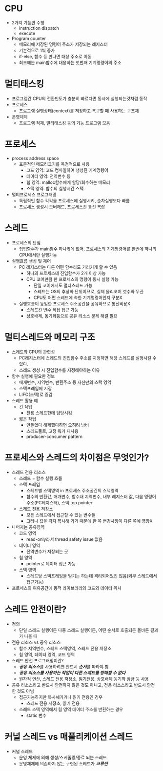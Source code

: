 # CPU
- 2가지 기능만 수행
  - instruction dispatch
  - execute
- Program counter
  - 메모리에 저장된 명령어 주소가 저장되는 레지스터
  - 기본적으로 1씩 증가
  - if-else, 함수 등 만나면 대상 주소로 이동
  - 최초에는 main함수에 대응하는 첫번째 기계명령어의 주소

# 멀티태스킹
- 프로그램간 CPU의 전환빈도가 충분히 빠르다면 동시에 실행되는것처럼 동작
- 프로세스
  - 프로그램 실행상태(context)를 저장하고 복구할 때 사용하는 구조체
- 운영체제
  - 프로그램 적재, 멀티태스킹 등의 기능 프로그램 모음

# 프로세스
- process address space
  - 표준적인 메모리크기를 독점적으로 사용
    - 코드 영역: 코드 컴파일하여 생성된 기계명령어
    - 데이터 영역: 전역변수 등
    - 힙 영역: malloc함수에게 할당/회수하는 메모리
    - 스택 영역: 함수의 실행시간 스택
- 멀티프로세스 프로그래밍
  - 독립적인 함수 각각을 프로세스에 실행시켜, 순차실행보다 빠름
  - 프로세스 생성시 오버헤드, 프로세스간 통신 복잡

# 스레드
- 프로세스의 단점
  - 집입함수가 main함수 하나밖에 없어, 프로세스의 기계명령어를 한번에 하나의 CPU에서만 실행가능
- 실행흐름 생성 및 제어
  - PC 레지스터는 다른 어떤 함수라도 가리키게 할 수 있음
    - 하나의 프로세스테 진입함수가 2개 이상 가능
    - CPU 코어만큼 한 프로세스의 명령어 동시 실행 가능
      - 단일 코어에서도 멀티스레드 가능
      - 스레드는 OS의 추상화 단위이므로, 실제 물리코어 갯수와 무관
      - CPU도 어떤 스레드에 속한 기계명령어인지 구분X
  - 실행흐름이 동일한 프로세스 주소공간을 공유하므로 통신비용X
    - 스레드간 변수 직접 접근 가능
    - 상호배제, 동기화등으로 공유 리소스 문제 해결 필요
   
# 멀티스레드와 메모리 구조
- 스레드와 CPU의 관련성
  - PC레지스터에 스레드의 진입함수 주소를 지정하면 해당 스레드를 실행시킬 수 있다.
  - 스레드 생성 시 진입함수를 지정해야하는 이유
- 함수 실행에 필요한 정보
  - 매개변수, 지역변수, 반환주소 등 자신만의 스택 영역
  - 스택프레임에 저장
  - LIFO(스택)로 증감
- 스레드 활용 예
  - 긴 작업
    - 전용 스레드한테 담당시킴
  - 짧은 작업
    - 만들었다 해제했다하면 오히려 낭비
    - 스레드풀로, 고정 워커 재사용
    - producer-consumer pattern
   
# 프로세스와 스레드의 차이점은 무엇인가?
- 스레드 전용 리소스
  - 스레드 = 함수 실행 흐름
  - 스택 프레임
    - 스레드별 스택영역 in 프로세스 주소공간의 스택영역
    - 함수의 반환값, 매개변수, 함수내 지역변수, 내부 레지스터 값, 다음 명령어 주소(PC레지스터), 스택 top pointer
  - 스레드 전용 저장소
    - 모든 스레드에서 접근할 수 있는 변수들
    - 그러나 값을 각자 복사해 가기 때문에 한 쪽 변경사항이 다른 쪽에 영향X
- 나머지는 공유영역
  - 코드 영역
    - read-only라서 thread safety issue 없음
  - 데이터 영역
    - 전역변수가 저장되는 곳
  - 힙 영역
    - pointer로 데이터 접근 가능
  - 스택 영역
    - 스레드당 스택프레잉을 받기는 하는데 격리되어있진 않음(외부 스레드에서 접근가능)
- 프로세스의 여유공간에 동적 라이브러리의 코드와 데이터 위치

# 스레드 안전이란?
- 정의
  - 단일 스레드 실행이든 다중 스레드 실행이든, 어떤 순서로 호출되든 올바른 결과가 나올 때 
- 전용 리소스 vs 공유 리소스
  - 함수 지역변수, 스레드 스택영역, 스레드 전용 저장소
  - 힙 영역, 데이터 영역, 코드 영역
- 스레드 안전 프로그래밍이란?
  - ***공유 리소스***를 사용하려면 반드시 ***순서***를 따라야 함
  - ***공유 리소스를 사용하는 작업이 다른 스레드를 방해할 수 없다***
  - 원자적 연산, 스레드 전용 저장소, 읽기전용, 상호배제 동기화 잠금 등 사용
- 공유 리소스라고 반드시 안전하지 않은 것도 아니고, 전용 리소스라고 반드시 안전한 것도 아님
  - 접근가능하지만 복사해가거나 읽기 전용인 경우
    - 스레드 전용 저장소, 읽기 전용
  - 스레드 스택 영역에서 힙 영역 데이터 주소를 반환하는 경우
    - static 변수
   
# 커널 스레드 vs 매플리케이션 스레드
- 커널 스레드
  - 운영 체제에 의해 생성/스케줄링/종료 되는 스레드
  - 운영체제에 의존하지 않는 구현된 스레드가 ***코루틴***
